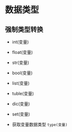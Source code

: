 # 数据类型


## 强制类型转换
- int(变量)
- float(变量)
- str(变量)
- bool(变量)
- list(变量)
- tuble(变量)
- dic(变量)
- set(变量)

- 获取变量数据类型
`type(变量)`